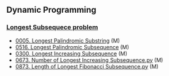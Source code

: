 ## Dynamic Programming
### [Longest Subsequece problem](/Longest-Subsequece-Problem)
- [0005. Longest Palindromic Substring](Solutions/0005.LongestPalindromicSubstring.py) (M)
- [0516. Longest Palindromic Subsequence](Solutions/0516.LongestPalindromicSubsequence.py) (M)
- [0300. Longest Increasing Subsequence](Solutions/0300.LongestIncreasingSubsequence.py) (M)
- [0673. Number of Longest Increasing Subsequence.py](Solutions/0673.NumberofLongestIncreasingSubsequence.py) (M)
- [0873. Length of Longest Fibonacci Subsequence.py](Solutions/0873.LengthofLongestFibonacciSubsequence.py) (M)
